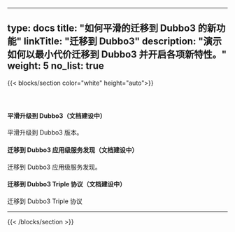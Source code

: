 
---
type: docs
title: "如何平滑的迁移到 Dubbo3 的新功能"
linkTitle: "迁移到 Dubbo3"
description: "演示如何以最小代价迁移到 Dubbo3 并开启各项新特性。"
weight: 5
no_list: true
---

{{< blocks/section color="white" height="auto">}}
<div class="td-content list-page">
    <div class="lead"></div><header class="article-meta">
    </header><div class="row">
    <div class="col-sm col-md-6 mb-4 mb-md-0">
        <div class="h-100 card shadow" href="#">
            <div class="card-body">
                <h4 class="card-title">
<!--                     <a href='{{< relref "./" >}}'>平滑升级到 Dubbo3 </a> -->
                <p>平滑升级到 Dubbo3（文档建设中）</p>
                </h4>
                <p>平滑升级到 Dubbo3 版本。</p>
            </div>
        </div>
    </div>
    <div class="col-sm col-md-6 mb-4 mb-md-0">
        <div class="h-100 card shadow">
            <div class="card-body">
                <h4 class="card-title">
<!--                     <a href='{{< relref "./" >}}'>迁移到 Dubbo3 应用级服务发现</a> -->
                <p>迁移到 Dubbo3 应用级服务发现（文档建设中）</p>
                </h4>
                <p>迁移到 Dubbo3 应用级服务发现。</p>
            </div>
        </div>
    </div>
    <div class="col-sm col-md-6 mb-4 mb-md-0">
        <div class="h-100 card shadow">
            <div class="card-body">
                <h4 class="card-title">
<!--                     <a href='{{< relref "./" >}}'>迁移到 Triple 协议</a> -->
                <p>迁移到 Dubbo3 Triple 协议（文档建设中）</p>
                </h4>
                <p>迁移到 Dubbo3 Triple 协议</p>
            </div>
        </div>
    </div>
</div>
<hr>
</div>

{{< /blocks/section >}}